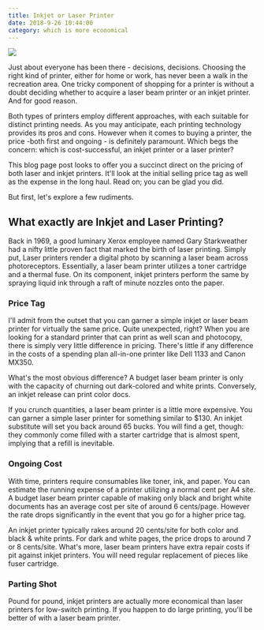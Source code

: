 ```yaml
---
title: Inkjet or Laser Printer
date: 2018-9-26 10:44:00
category: which is more economical
---
```


![](/images/7.jpg)

Just about everyone has been there - decisions, decisions. Choosing the right kind of printer, either for home or work, has never been a walk in the recreation area. One tricky component of shopping for a printer is without a doubt deciding whether to acquire a laser beam printer or an inkjet printer. And for good reason.

<!-- more -->

Both types of printers employ different approaches, with each suitable for distinct printing needs. As you may anticipate, each printing technology provides its pros and cons. However when it comes to buying a printer, the price -both first and ongoing - is definitely paramount. Which begs the concern: which is cost-successful, an inkjet printer or a laser printer?

This blog page post looks to offer you a succinct direct on the pricing of both laser and inkjet printers. It'll look at the initial selling price tag as well as the expense in the long haul. Read on; you can be glad you did.

But first, let's explore a few rudiments.

## What exactly are Inkjet and Laser Printing?

Back in 1969, a good luminary Xerox employee named Gary Starkweather had a nifty little proven fact that marked the birth of laser printing. Simply put, Laser printers render a digital photo by scanning a laser beam across photoreceptors. Essentially, a laser beam printer utilizes a toner cartridge and a thermal fuse. On its component, inkjet printers perform the same by spraying liquid ink through a raft of minute nozzles onto the paper.

### Price Tag

I'll admit from the outset that you can garner a simple inkjet or laser beam printer for virtually the same price. Quite unexpected, right? When you are looking for a standard printer that can print as well scan and photocopy, there is simply very little difference in pricing. There's little if any difference in the costs of a spending plan all-in-one printer like Dell 1133 and Canon MX350.

What's the most obvious difference? A budget laser beam printer is only with the capacity of churning out dark-colored and white prints. Conversely, an inkjet release can print color docs.

If you crunch quantities, a laser beam printer is a little more expensive. You can garner a simple laser printer for something similar to $130. An inkjet substitute will set you back around 65 bucks. You will find a get, though: they commonly come filled with a starter cartridge that is almost spent, implying that a refill is inevitable.

### Ongoing Cost

With time, printers require consumables like toner, ink, and paper. You can estimate the running expense of a printer utilizing a normal cent per A4 site. A budget laser beam printer capable of making only black and bright white documents has an average cost per site of around 6 cents/page. However the rate drops significantly in the event that you go for a higher price tag.

An inkjet printer typically rakes around 20 cents/site for both color and black & white prints. For dark and white pages, the price drops to around 7 or 8 cents/site. What's more, laser beam printers have extra repair costs if pit against inkjet printers. You will need regular replacement of pieces like fuser cartridge.

### Parting Shot

Pound for pound, inkjet printers are actually more economical than laser printers for low-switch printing. If you happen to do large printing, you'll be better of with a laser beam printer.
